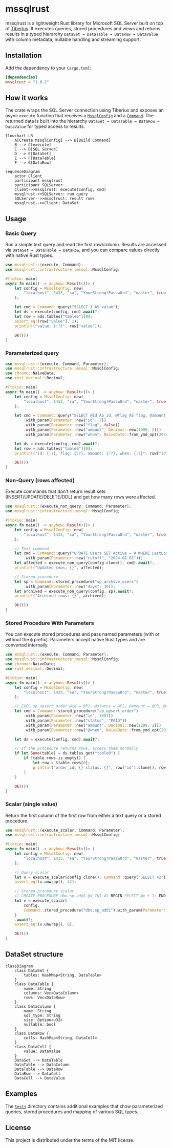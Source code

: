 # mssqlrust

mssqlrust is a lightweight Rust library for Microsoft SQL Server built on top of [Tiberius](https://github.com/prisma/tiberius). It executes queries, stored procedures and views and returns results in a typed hierarchy `DataSet → DataTable → DataRow → DataValue` with column metadata, nullable handling and streaming support.

## Installation

Add the dependency to your `Cargo.toml`:

```toml
[dependencies]
mssqlrust = "1.0.2"
```

## How it works

The crate wraps the SQL Server connection using Tiberius and exposes an async `execute` function that receives a [`MssqlConfig`](src/infrastructure/mssql/config.rs) and a [`Command`](src/repositories/command.rs). The returned data is built into the hierarchy `DataSet → DataTable → DataRow → DataValue` for typed access to results.

```mermaid
flowchart LR
    A[Create MssqlConfig] --> B[Build Command]
    B --> C[execute]
    C --> D[SQL Server]
    D --> E[DataSet]
    E --> F[DataTable]
    F --> G[DataRow]
```

```mermaid
sequenceDiagram
    actor Client
    participant mssqlrust
    participant SQLServer
    Client->>mssqlrust: execute(config, cmd)
    mssqlrust->>SQLServer: run query
    SQLServer-->>mssqlrust: result rows
    mssqlrust-->>Client: DataSet
```

## Usage
### Basic Query
Run a simple text query and read the first row/column. Results are accessed via `DataSet → DataTable → DataRow`, and you can compare values directly with native Rust types.

```rust
use mssqlrust::{execute, Command};
use mssqlrust::infrastructure::mssql::MssqlConfig;

#[tokio::main]
async fn main() -> anyhow::Result<()> {
    let config = MssqlConfig::new(
        "localhost", 1433, "sa", "YourStrong!Passw0rd", "master", true,
    );

    let cmd = Command::query("SELECT 1 AS value");
    let ds = execute(config, cmd).await?;
    let row = &ds.tables["table0"][0];
    assert_eq!(row["value"], 1);
    println!("value: {:?}", row["value"]);

    Ok(())
}
```

### Parameterized query

```rust
use mssqlrust::{execute, Command, Parameter};
use mssqlrust::infrastructure::mssql::MssqlConfig;
use chrono::NaiveDate;
use rust_decimal::Decimal;

#[tokio::main]
async fn main() -> anyhow::Result<()> {
    let config = MssqlConfig::new(
        "localhost", 1433, "sa", "YourStrong!Passw0rd", "master", true,
    );

    let cmd = Command::query("SELECT @id AS id, @flag AS flag, @amount AS amount, @when AS when_date")
        .with_param(Parameter::new("id", 7))
        .with_param(Parameter::new("flag", false))
        .with_param(Parameter::new("amount", Decimal::new(1999, 2)))
        .with_param(Parameter::new("when", NaiveDate::from_ymd_opt(2024, 6, 1).unwrap()));

    let ds = execute(config, cmd).await?;
    let row = &ds.tables["table0"][0];
    println!("id: {:?}, flag: {:?}, amount: {:?}, when: {:?}", row["id"], row["flag"], row["amount"], row["when_date"]);

    Ok(())
}
```

### Non-Query (rows affected)

Execute commands that don't return result sets (INSERT/UPDATE/DELETE/DDL) and get how many rows were affected.

```rust
use mssqlrust::{execute_non_query, Command, Parameter};
use mssqlrust::infrastructure::mssql::MssqlConfig;

#[tokio::main]
async fn main() -> anyhow::Result<()> {
    let config = MssqlConfig::new(
        "localhost", 1433, "sa", "YourStrong!Passw0rd", "master", true,
    );

    // Text command
    let cmd = Command::query("UPDATE Users SET Active = 0 WHERE LastLogin < @cutoff")
        .with_param(Parameter::new("cutoff", "2024-01-01"));
    let affected = execute_non_query(config.clone(), cmd).await?;
    println!("Updated rows: {}", affected);

    // Stored procedure
    let sp = Command::stored_procedure("sp_archive_users")
        .with_param(Parameter::new("days", 30));
    let archived = execute_non_query(config, sp).await?;
    println!("Archived rows: {}", archived);

    Ok(())
}
```

### Stored Procedure With Parameters

You can execute stored procedures and pass named parameters (with or without the `@` prefix). Parameters accept native Rust types and are converted internally.

```rust
use mssqlrust::{execute, Command, Parameter};
use mssqlrust::infrastructure::mssql::MssqlConfig;
use chrono::NaiveDate;
use rust_decimal::Decimal;

#[tokio::main]
async fn main() -> anyhow::Result<()> {
    let config = MssqlConfig::new(
        "localhost", 1433, "sa", "YourStrong!Passw0rd", "master", true,
    );

    // EXEC sp_upsert_order @id = @P1, @status = @P2, @amount = @P3, @when = @P4
    let cmd = Command::stored_procedure("sp_upsert_order")
        .with_param(Parameter::new("id", 1001))
        .with_param(Parameter::new("status", "PAID"))
        .with_param(Parameter::new("amount", Decimal::new(1299, 2)))
        .with_param(Parameter::new("@when", NaiveDate::from_ymd_opt(2024, 6, 1).unwrap()));

    let ds = execute(config, cmd).await?;

    // If the procedure returns rows, access them normally
    if let Some(table) = ds.tables.get("table0") {
        if !table.rows.is_empty() {
            let row = &table.rows[0];
            println!("order_id: {} status: {}", row["id"].clone(), row["status"].clone());
        }
    }

    Ok(())
}
```

### Scalar (single value)

Return the first column of the first row from either a text query or a stored procedure.

```rust
use mssqlrust::{execute_scalar, Command, Parameter};
use mssqlrust::infrastructure::mssql::MssqlConfig;

#[tokio::main]
async fn main() -> anyhow::Result<()> {
    let config = MssqlConfig::new(
        "localhost", 1433, "sa", "YourStrong!Passw0rd", "master", true,
    );

    // Query scalar
    let v = execute_scalar(config.clone(), Command::query("SELECT 42")).await?;
    assert_eq!(v.unwrap(), 42);

    // Stored procedure scalar
    // CREATE PROCEDURE dbo.sp_add1 @x INT AS BEGIN SELECT @x + 1; END
    let v = execute_scalar(
        config,
        Command::stored_procedure("dbo.sp_add1").with_param(Parameter::new("x", 5)),
    )
    .await?;
    assert_eq!(v.unwrap(), 6);

    Ok(())
}
```

## DataSet structure

```mermaid
classDiagram
    class DataSet {
        tables: HashMap<String, DataTable>
    }
    class DataTable {
        name: String
        columns: Vec<DataColumn>
        rows: Vec<DataRow>
    }
    class DataColumn {
        name: String
        sql_type: String
        size: Option<u32>
        nullable: bool
    }
    class DataRow {
        cells: HashMap<String, DataCell>
    }
    class DataCell {
        value: DataValue
    }
    DataSet --> DataTable
    DataTable --> DataColumn
    DataTable --> DataRow
    DataRow --> DataCell
    DataCell --> DataValue
```

## Examples

The [`tests`](tests) directory contains additional examples that show parameterized queries, stored procedures and mapping of various SQL types.

## License

This project is distributed under the terms of the MIT license.
